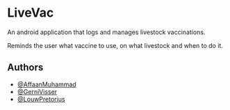 
# LiveVac

An android application that logs and manages livestock vaccinations. 

Reminds the user what vaccine to use, on what livestock and when to do it.


## Authors
- [@AffaanMuhammad](https://github.com/AM-ops)
- [@GerniVisser](https://github.com/GerniVisser)
- [@LouwPretorius](https://github.com/Tokoshima)
